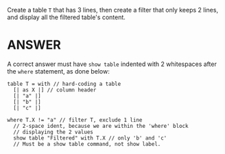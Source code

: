 Create a table `T` that has 3 lines, then create a filter that only keeps 2 lines, and display all the filtered table's content.

# ANSWER

A correct answer must have `show table` indented with 2 whitespaces after the `where` statement, as done below:

```envision
table T = with // hard-coding a table
  [| as X |] // column header
  [| "a" |]
  [| "b" |]
  [| "c" |]

where T.X != "a" // filter T, exclude 1 line
  // 2-space ident, because we are within the 'where' block
  // displaying the 2 values
  show table "Filtered" with T.X // only 'b' and 'c'
  // Must be a show table command, not show label.
```
